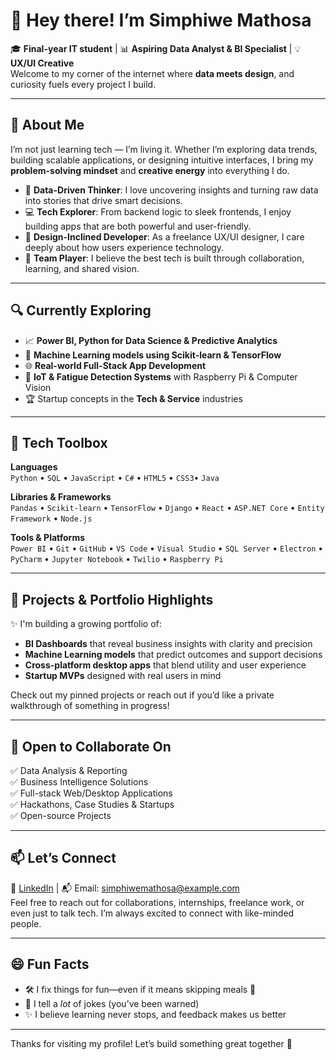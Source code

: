 # 👋 Hey there! I’m Simphiwe Mathosa

🎓 **Final-year IT student** | 📊 **Aspiring Data Analyst & BI Specialist** | 💡 **UX/UI Creative**  
Welcome to my corner of the internet where **data meets design**, and curiosity fuels every project I build.

---

## 🚀 About Me

I’m not just learning tech — I’m living it. Whether I’m exploring data trends, building scalable applications, or designing intuitive interfaces, I bring my **problem-solving mindset** and **creative energy** into everything I do.

- 🧠 **Data-Driven Thinker**: I love uncovering insights and turning raw data into stories that drive smart decisions.
- 💻 **Tech Explorer**: From backend logic to sleek frontends, I enjoy building apps that are both powerful and user-friendly.
- 🎨 **Design-Inclined Developer**: As a freelance UX/UI designer, I care deeply about how users experience technology.
- 🤝 **Team Player**: I believe the best tech is built through collaboration, learning, and shared vision.

---

## 🔍 Currently Exploring

- 📈 **Power BI, Python for Data Science & Predictive Analytics**
- 🤖 **Machine Learning models using Scikit-learn & TensorFlow**
- 🌐 **Real-world Full-Stack App Development**
- 🧪 **IoT & Fatigue Detection Systems** with Raspberry Pi & Computer Vision
- 🏆 Startup concepts in the **Tech & Service** industries

---

## 🧰 Tech Toolbox

**Languages**  
`Python` • `SQL` • `JavaScript` • `C#` • `HTML5` • `CSS3`• `Java`

**Libraries & Frameworks**  
`Pandas` • `Scikit-learn` • `TensorFlow` • `Django` • `React` • `ASP.NET Core` • `Entity Framework` • `Node.js`

**Tools & Platforms**  
`Power BI` • `Git` • `GitHub` • `VS Code` • `Visual Studio` • `SQL Server` • `Electron` • `PyCharm` • `Jupyter Notebook` • `Twilio` • `Raspberry Pi`

---

## 💼 Projects & Portfolio Highlights

✨ I'm building a growing portfolio of:
- **BI Dashboards** that reveal business insights with clarity and precision
- **Machine Learning models** that predict outcomes and support decisions
- **Cross-platform desktop apps** that blend utility and user experience
- **Startup MVPs** designed with real users in mind

Check out my pinned projects or reach out if you’d like a private walkthrough of something in progress!

---

## 🤝 Open to Collaborate On

✅ Data Analysis & Reporting  
✅ Business Intelligence Solutions  
✅ Full-stack Web/Desktop Applications  
✅ Hackathons, Case Studies & Startups  
✅ Open-source Projects

---

## 📫 Let’s Connect

🔗 [LinkedIn](www.linkedin.com/in/simphiwe-mathosa) | 📬 Email: simphiwemathosa@example.com  
Feel free to reach out for collaborations, internships, freelance work, or even just to talk tech. I’m always excited to connect with like-minded people.

---

## 😄 Fun Facts

- 🛠 I fix things for fun—even if it means skipping meals 🥲  
- 💬 I tell a *lot* of jokes (you’ve been warned)  
- ✨ I believe learning never stops, and feedback makes us better

---

Thanks for visiting my profile! Let’s build something great together 🚀



<!---
SimphiweMathosa/SimphiweMathosa is a ✨ special ✨ repository because its `README.md` (this file) appears on your GitHub profile.
You can click the Preview link to take a look at your changes.
--->
